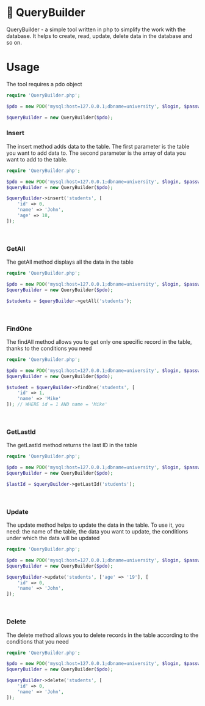 # 📜 QueryBuilder

QueryBuilder - a simple tool written in php to simplify the work with the database. It helps to create, read, update, delete data in the database and so on.

# Usage
The tool requires a pdo object

```php
require 'QueryBuilder.php';

$pdo = new PDO('mysql:host=127.0.0.1;dbname=university', $login, $password);

$queryBuilder = new QueryBuilder($pdo);
```

### Insert
The insert method adds data to the table. The first parameter is the table you want to add data to. The second parameter is the array of data you want to add to the table.

```php
require 'QueryBuilder.php';

$pdo = new PDO('mysql:host=127.0.0.1;dbname=university', $login, $password);
$queryBuilder = new QueryBuilder($pdo);

$queryBuilder->insert('students', [
    'id' => 0,
    'name' => 'John',
    'age' => 18,
]);
```  
<br>

### GetAll
The getAll method displays all the data in the table

```php
require 'QueryBuilder.php';

$pdo = new PDO('mysql:host=127.0.0.1;dbname=university', $login, $password);
$queryBuilder = new QueryBuilder($pdo);

$students = $queryBuilder->getAll('students');
```
<br>

### FindOne
The findAll method allows you to get only one specific record in the table, thanks to the conditions you need

```php
require 'QueryBuilder.php';

$pdo = new PDO('mysql:host=127.0.0.1;dbname=university', $login, $password);
$queryBuilder = new QueryBuilder($pdo);

$student = $queryBuilder->findOne('students', [
    'id' => 1,
    'name' => 'Mike'
]); // WHERE id = 1 AND name = 'Mike'
```
<br>

### GetLastId
The getLastId method returns the last ID in the table

```php
require 'QueryBuilder.php';

$pdo = new PDO('mysql:host=127.0.0.1;dbname=university', $login, $password);
$queryBuilder = new QueryBuilder($pdo);

$lastId = $queryBuilder->getLastId('students');
```
<br>

### Update
The update method helps to update the data in the table. To use it, you need: the name of the table, the data you want to update, the conditions under which the data will be updated

```php
require 'QueryBuilder.php';

$pdo = new PDO('mysql:host=127.0.0.1;dbname=university', $login, $password);
$queryBuilder = new QueryBuilder($pdo);

$queryBuilder->update('students', ['age' => '19'], [
    'id' => 0,
    'name' => 'John',
]);
```
<br>

### Delete
The delete method allows you to delete records in the table according to the conditions that you need

```php
require 'QueryBuilder.php';

$pdo = new PDO('mysql:host=127.0.0.1;dbname=university', $login, $password);
$queryBuilder = new QueryBuilder($pdo);

$queryBuilder->delete('students', [
    'id' => 0,
    'name' => 'John',
]);
```
<br>
